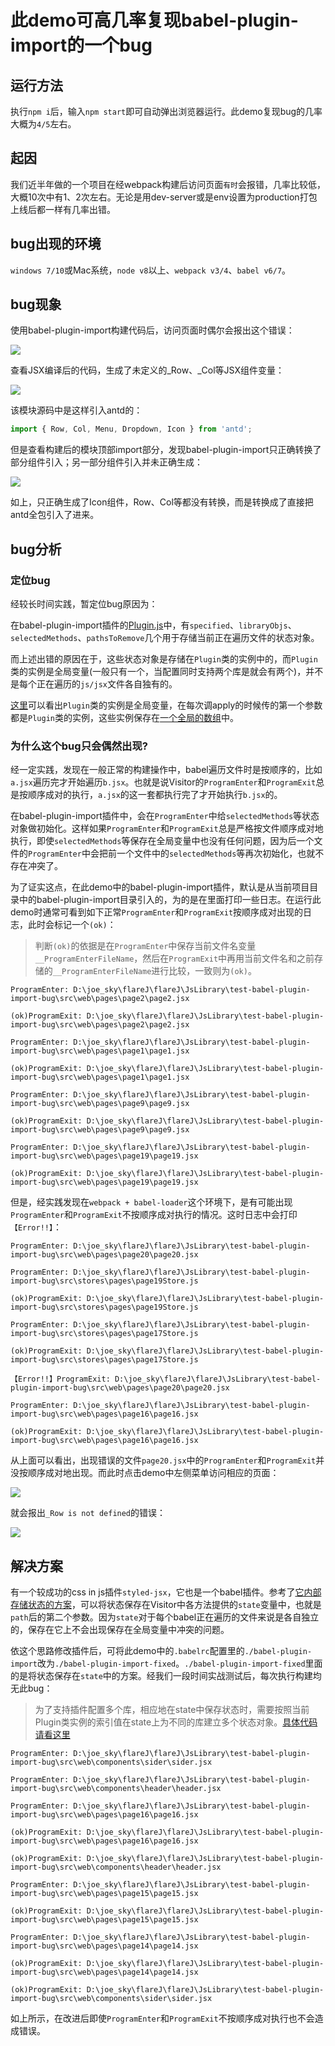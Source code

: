 此demo可高几率复现babel-plugin-import的一个bug
====

## 运行方法

执行`npm i`后，输入`npm start`即可自动弹出浏览器运行。此demo复现bug的几率大概为`4/5`左右。

## 起因

我们近半年做的一个项目在经webpack构建后访问页面`有时`会报错，几率比较低，大概10次中有1、2次左右。无论是用dev-server或是env设置为production打包上线后都一样有几率出错。

## bug出现的环境

`windows 7/10`或Mac系统，`node v8`以上、`webpack v3/4`、`babel v6/7`。

## bug现象

使用babel-plugin-import构建代码后，访问页面时偶尔会报出这个错误：

![](images/1.png?raw=true)

查看JSX编译后的代码，生成了未定义的_Row、_Col等JSX组件变量：

![](images/2.png?raw=true)

该模块源码中是这样引入antd的：

```js
import { Row, Col, Menu, Dropdown, Icon } from 'antd';
```

但是查看构建后的模块顶部import部分，发现babel-plugin-import只正确转换了部分组件引入；另一部分组件引入并未正确生成：

![](images/3.png?raw=true)

如上，只正确生成了Icon组件，Row、Col等都没有转换，而是转换成了直接把antd全包引入了进来。

## bug分析

### 定位bug

经较长时间实践，暂定位bug原因为：

在babel-plugin-import插件的[Plugin.js](https://github.com/ant-design/babel-plugin-import/blob/master/src/Plugin.js)中，有`specified`、`libraryObjs`、`selectedMethods`、`pathsToRemove`几个用于存储当前正在遍历文件的状态对象。

而上述出错的原因在于，这些状态对象是存储在`Plugin`类的实例中的，而`Plugin`类的实例是全局变量(一般只有一个，当配置同时支持两个库是就会有两个)，并不是每个正在遍历的`js/jsx`文件各自独有的。

[这里](https://github.com/ant-design/babel-plugin-import/blob/master/src/index.js#L15)可以看出`Plugin`类的实例是全局变量，在每次调apply的时候传的第一个参数都是`Plugin`类的实例，这些实例保存在[一个全局的数组](https://github.com/ant-design/babel-plugin-import/blob/master/src/index.js#L5)中。

### 为什么这个bug只会偶然出现?

经一定实践，发现在一般正常的构建操作中，babel遍历文件时是按顺序的，比如`a.jsx`遍历完才开始遍历`b.jsx`。也就是说Visitor的`ProgramEnter`和`ProgramExit`总是按顺序成对的执行，`a.jsx`的这一套都执行完了才开始执行`b.jsx`的。

在babel-plugin-import插件中，会在`ProgramEnter`中给`selectedMethods`等状态对象做初始化。这样如果`ProgramEnter`和`ProgramExit`总是严格按文件顺序成对地执行，即使`selectedMethods`等保存在全局变量中也没有任何问题，因为后一个文件的`ProgramEnter`中会把前一个文件中的`selectedMethods`等再次初始化，也就不存在冲突了。

为了证实这点，在此demo中的babel-plugin-import插件，默认是从当前项目目录中的babel-plugin-import目录引入的，为的是在里面打印一些日志。在运行此demo时通常可看到如下正常`ProgramEnter`和`ProgramExit`按顺序成对出现的日志，此时会标记一个`(ok)`：

> 判断`(ok)`的依据是在`ProgramEnter`中保存当前文件名变量`__ProgramEnterFileName`，然后在`ProgramExit`中再用当前文件名和之前存储的`__ProgramEnterFileName`进行比较，一致则为`(ok)`。

```
ProgramEnter: D:\joe_sky\flareJ\flareJ\JsLibrary\test-babel-plugin-import-bug\src\web\pages\page2\page2.jsx

(ok)ProgramExit: D:\joe_sky\flareJ\flareJ\JsLibrary\test-babel-plugin-import-bug\src\web\pages\page2\page2.jsx

ProgramEnter: D:\joe_sky\flareJ\flareJ\JsLibrary\test-babel-plugin-import-bug\src\web\pages\page1\page1.jsx

(ok)ProgramExit: D:\joe_sky\flareJ\flareJ\JsLibrary\test-babel-plugin-import-bug\src\web\pages\page1\page1.jsx

ProgramEnter: D:\joe_sky\flareJ\flareJ\JsLibrary\test-babel-plugin-import-bug\src\web\pages\page9\page9.jsx

(ok)ProgramExit: D:\joe_sky\flareJ\flareJ\JsLibrary\test-babel-plugin-import-bug\src\web\pages\page9\page9.jsx

ProgramEnter: D:\joe_sky\flareJ\flareJ\JsLibrary\test-babel-plugin-import-bug\src\web\pages\page19\page19.jsx

(ok)ProgramExit: D:\joe_sky\flareJ\flareJ\JsLibrary\test-babel-plugin-import-bug\src\web\pages\page19\page19.jsx
```

但是，经实践发现在`webpack + babel-loader`这个环境下，是有可能出现`ProgramEnter`和`ProgramExit`不按顺序成对执行的情况。这时日志中会打印`【Error!!】`：

```
ProgramEnter: D:\joe_sky\flareJ\flareJ\JsLibrary\test-babel-plugin-import-bug\src\web\pages\page20\page20.jsx

ProgramEnter: D:\joe_sky\flareJ\flareJ\JsLibrary\test-babel-plugin-import-bug\src\stores\pages\page19Store.js

(ok)ProgramExit: D:\joe_sky\flareJ\flareJ\JsLibrary\test-babel-plugin-import-bug\src\stores\pages\page19Store.js

ProgramEnter: D:\joe_sky\flareJ\flareJ\JsLibrary\test-babel-plugin-import-bug\src\stores\pages\page17Store.js

(ok)ProgramExit: D:\joe_sky\flareJ\flareJ\JsLibrary\test-babel-plugin-import-bug\src\stores\pages\page17Store.js

【Error!!】ProgramExit: D:\joe_sky\flareJ\flareJ\JsLibrary\test-babel-plugin-import-bug\src\web\pages\page20\page20.jsx

ProgramEnter: D:\joe_sky\flareJ\flareJ\JsLibrary\test-babel-plugin-import-bug\src\web\pages\page16\page16.jsx

(ok)ProgramExit: D:\joe_sky\flareJ\flareJ\JsLibrary\test-babel-plugin-import-bug\src\web\pages\page16\page16.jsx
```

从上面可以看出，出现错误的文件`page20.jsx`中的`ProgramEnter`和`ProgramExit`并没按顺序成对地出现。而此时点击demo中左侧菜单访问相应的页面：

![](images/4.png?raw=true)

就会报出`_Row is not defined`的错误：

![](images/5.png?raw=true)

## 解决方案

有一个较成功的css in js插件`styled-jsx`，它也是一个babel插件。参考了[它内部存储状态的方案](https://github.com/zeit/styled-jsx/blob/master/src/babel.js#L274)，可以将状态保存在Visitor中各方法提供的`state`变量中，也就是`path`后的第二个参数。因为`state`对于每个babel正在遍历的文件来说是各自独立的，保存在它上不会出现保存在全局变量中冲突的问题。

依这个思路修改插件后，可将此demo中的`.babelrc`配置里的`./babel-plugin-import`改为`./babel-plugin-import-fixed`。`./babel-plugin-import-fixed`里面的是将状态保存在`state`中的方案。经我们一段时间实战测试后，每次执行构建均无此bug：

> 为了支持插件配置多个库，相应地在state中保存状态时，需要按照当前Plugin类实例的索引值在state上为不同的库建立多个状态对象。[具体代码请看这里](https://github.com/joe-sky/babel-plugin-import/blob/master/src/Plugin.js#L46)

```
ProgramEnter: D:\joe_sky\flareJ\flareJ\JsLibrary\test-babel-plugin-import-bug\src\web\components\sider\sider.jsx

ProgramEnter: D:\joe_sky\flareJ\flareJ\JsLibrary\test-babel-plugin-import-bug\src\web\components\header\header.jsx

ProgramEnter: D:\joe_sky\flareJ\flareJ\JsLibrary\test-babel-plugin-import-bug\src\web\pages\page16\page16.jsx

(ok)ProgramExit: D:\joe_sky\flareJ\flareJ\JsLibrary\test-babel-plugin-import-bug\src\web\pages\page16\page16.jsx

(ok)ProgramExit: D:\joe_sky\flareJ\flareJ\JsLibrary\test-babel-plugin-import-bug\src\web\components\header\header.jsx

ProgramEnter: D:\joe_sky\flareJ\flareJ\JsLibrary\test-babel-plugin-import-bug\src\web\pages\page15\page15.jsx

(ok)ProgramExit: D:\joe_sky\flareJ\flareJ\JsLibrary\test-babel-plugin-import-bug\src\web\pages\page15\page15.jsx

ProgramEnter: D:\joe_sky\flareJ\flareJ\JsLibrary\test-babel-plugin-import-bug\src\web\pages\page14\page14.jsx

(ok)ProgramExit: D:\joe_sky\flareJ\flareJ\JsLibrary\test-babel-plugin-import-bug\src\web\pages\page14\page14.jsx

(ok)ProgramExit: D:\joe_sky\flareJ\flareJ\JsLibrary\test-babel-plugin-import-bug\src\web\components\sider\sider.jsx
```

如上所示，在改进后即使`ProgramEnter`和`ProgramExit`不按顺序成对执行也不会造成错误。
